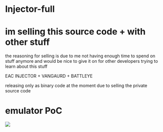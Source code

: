 # Injector-full
# im selling this source code + with other stuff 
the reasoning for selling is due to me not having enough time to spend on stuff anymore and would be nice to give it on for other developers trying to learn about this stuff

EAC INJECTOR + VANGAURD + BATTLEYE


releasing only as binary code at the moment due to selling the private source code


# emulator PoC
<img src=https://media.discordapp.net/attachments/978564562620129340/979520305808687114/unknown.png>

